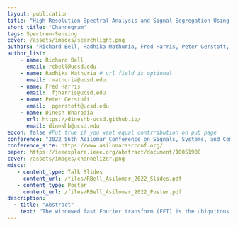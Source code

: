 ```yaml
---
layout: publication
title: "High Resolution Spectral Analysis and Signal Segregation Using the Polyphase Channelizer"
short_title: "Channogram"
tags: Spectrum-Sensing
cover: /assets/images/searchlight.png
authors: "Richard Bell, Radhika Mathuria, Fred Harris, Peter Gerstoft, Dinesh Bharadia" # needed for publications/
author_list:
    - name: Richard Bell
      email: rcbell@ucsd.edu
    - name: Radhika Mathuria # url field is optional
      email: rmathuria@ucsd.edu
    - name: Fred Harris
      email:  fjharris@ucsd.edu
    - name: Peter Gerstoft
      email:  pgerstoft@ucsd.edu
    - name: Dinesh Bharadia
      url: https://dineshb-ucsd.github.io/
      email: dineshb@ucsd.edu
eqcon: false #Put true if you want equal contrribution on pub page
conference: "2022 56th Asilomar Conference on Signals, Systems, and Computers"
conference_site: https://www.asilomarsscconf.org/
paper: https://ieeexplore.ieee.org/abstract/document/10051908
cover: /assets/images/channelizer.png
miscs:
   - content_type: Talk Slides
     content_url: /files/RBell_Asilomar_2022_Slides.pdf
   - content_type: Poster
     content_url: /files/RBell_Asilomar_2022_Poster.pdf
description:
  - title: "Abstract"
    text: "The windowed fast Fourier transform (FFT) is the ubiquitous tool for spectral analysis because it is fast and easy to use. In this paper we will show how the polyphase channelizer can replace the FFT for spectral analysis and produce estimates of the power spectral density (PSD) and the short-time Fourier transform (STFT) spectrogram. We refer to the polyphase channelizer equivalents of these estimates respectively as the channelizer power spectral density (cPSD) and the channogram. It will be shown that the spectral resolution of the cPSD and channogram improves upon the well-established FFT-based estimators for a given FFT length while introducing minimal processing overhead. We will then discuss Parseval's theorem equivalent for the polyphase channelizer. Finally, we will show how the polyphase channelizer leads to straightforward signal segregation and inversion back to time domain when signals of random and unknown center frequencies and bandwidth are encountered. This is an important enabler for real-time radio frequency (RF) signal classification using machine learning algorithms."
--- 
```

